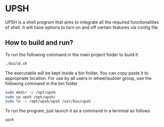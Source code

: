 # UPSH

UPSH is a shell program that aims to integrate all the required functionalities of shell. It will have options to turn on and off certain features via config file.

## How to build and run?
To run the following command in the main project folder to build it
```bash
./build.sh
```
The executable will be kept inside a bin folder. You can copy paste it to appropriate location. For use by all users in wheel/sudoer group, use the following command in the bin folder
```bash
sudo mkdir -p /opt/upsh
sudo cp upsh /opt/upsh/
sudo ln -s /opt/upsh/upsh /usr/bin/upsh
```
To run the program, just launch it as a command in a terminal as follows
```bash
upsh
```

